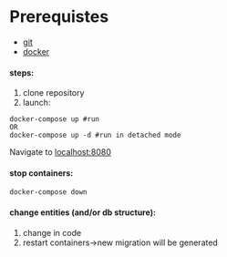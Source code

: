 # Prerequistes
- [git](https://git-scm.com/)
- [docker](https://www.docker.com/)

#### steps:
1. clone repository
2. launch:
```
docker-compose up #run
OR
docker-compose up -d #run in detached mode
```
Navigate to [localhost:8080](localhost:8080)

#### stop containers:
```
docker-compose down
```

#### change entities (and/or db structure):
1. change in code
2. restart containers->new migration will be generated